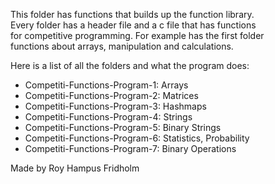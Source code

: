 
This folder has functions that builds up the function library.  
Every folder has a header file and a c file that has functions  
for competitive programming. For example has the first  folder  
functions about arrays, manipulation and calculations.

Here is a list of all the folders and what the  program  does:

* Competiti-Functions-Program-1: Arrays
* Competiti-Functions-Program-2: Matrices
* Competiti-Functions-Program-3: Hashmaps
* Competiti-Functions-Program-4: Strings
* Competiti-Functions-Program-5: Binary Strings
* Competiti-Functions-Program-6: Statistics, Probability
* Competiti-Functions-Program-7: Binary Operations

Made by Roy Hampus Fridholm

